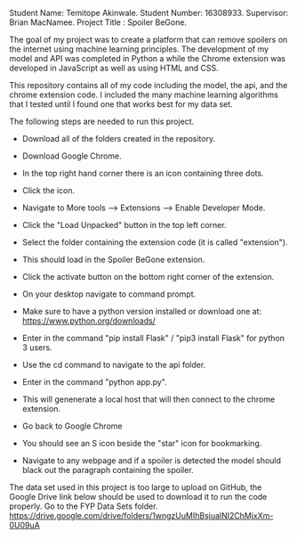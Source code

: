 Student Name: Temitope Akinwale.
Student Number: 16308933.
Supervisor: Brian MacNamee.
Project Title : Spoiler BeGone.

The goal of my project was to create a platform that can remove spoilers on the internet using machine learning principles. The development of my model and API was completed in Python a while the Chrome extension was developed in JavaScript as well as using HTML and CSS. 

This repository contains all of my code including the model, the api, and the chrome extension code. I included the many machine learning algorithms that I tested until I found one that works best for my data set. 

The following steps are needed to run this project.
- Download all of the folders created in the repository.
- Download Google Chrome.
- In the top right hand corner there is an icon containing three dots.
- Click the icon.
- Navigate to More tools --> Extensions --> Enable Developer Mode. 
- Click the "Load Unpacked" button in the top left corner.
- Select the folder containing the extension code (it is called "extension").
- This should load in the Spoiler BeGone extension.
- Click the activate button on the bottom right corner of the extension.

- On your desktop navigate to command prompt.
- Make sure to have a python version installed or download one at: https://www.python.org/downloads/
- Enter in the command "pip install Flask" / "pip3 install Flask" for python 3 users.
- Use the cd command to navigate to the api folder.
- Enter in the command "python app.py". 
- This will genenerate a local host that will then connect to the chrome extension.

- Go back to Google Chrome
- You should see an S icon beside the "star" icon for bookmarking.
- Navigate to any webpage and if a spoiler is detected the model should black out the paragraph containing the spoiler.

The data set used in this project is too large to upload on GitHub, the Google Drive link below should be used to download it to run the code properly. Go to the FYP Data Sets folder.
https://drive.google.com/drive/folders/1wngzUuMIhBsjualNI2ChMjxXm-0U09uA
